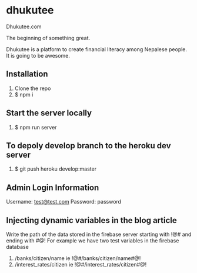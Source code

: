 # dhukutee
Dhukutee.com

The beginning of something great. 

Dhukutee is a platform to create financial literacy among Nepalese people. It is going to be awesome.

## Installation 
1. Clone the repo
2. $ npm i

## Start the server locally
1. $ npm run server

## To depoly develop branch to the heroku dev server
1. $ git push heroku develop:master

## Admin Login Information
Username: test@test.com
Password: password

## Injecting dynamic variables in the blog article
Write the path of the data stored in the firebase server starting with !@# and ending with #@!
For example we have two test variables in the firebase database
1. /banks/citizen/name ie !@#/banks/citizen/name#@! 
2. /interest_rates/citizen ie !@#/interest_rates/citizen#@!